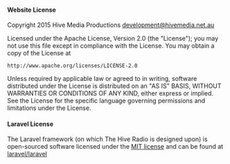 
#### Website License
Copyright 2015 Hive Media Productions <development@hivemedia.net.au>

Licensed under the Apache License, Version 2.0 (the "License");
you may not use this file except in compliance with the License.
You may obtain a copy of the License at

    http://www.apache.org/licenses/LICENSE-2.0

Unless required by applicable law or agreed to in writing, software
distributed under the License is distributed on an "AS IS" BASIS,
WITHOUT WARRANTIES OR CONDITIONS OF ANY KIND, either express or implied.
See the License for the specific language governing permissions and
limitations under the License.

#### Laravel License

The Laravel framework (on which The Hive Radio is designed upon) is open-sourced software licensed under the [MIT license][2] and can be found at [laravel/laravel][3]


[1]: https://hiveradio.net
[2]: http://opensource.org/licenses/MIT
[3]: https://github.com/laravel/laravel
